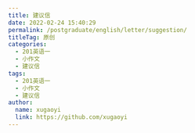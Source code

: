 ```yaml
---
title: 建议信
date: 2022-02-24 15:40:29
permalink: /postgraduate/english/letter/suggestion/
titleTag: 原创
categories: 
  - 201英语一
  - 小作文
  - 建议信
tags: 
  - 201英语一
  - 小作文
  - 建议信
author: 
  name: xugaoyi
  link: https://github.com/xugaoyi
---
```

